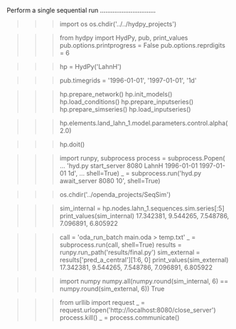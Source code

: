 

Perform a single sequential run
...............................


>>> import os
>>> os.chdir('../../hydpy_projects')

>>> from hydpy import HydPy, pub, print_values
>>> pub.options.printprogress = False
>>> pub.options.reprdigits = 6

>>> hp = HydPy('LahnH')

>>> pub.timegrids = '1996-01-01', '1997-01-01', '1d'

>>> hp.prepare_network()
>>> hp.init_models()
>>> hp.load_conditions()
>>> hp.prepare_inputseries()
>>> hp.prepare_simseries()
>>> hp.load_inputseries()

>>> hp.elements.land_lahn_1.model.parameters.control.alpha(2.0)

>>> hp.doit()

>>> import runpy, subprocess
>>> process = subprocess.Popen(
...     'hyd.py start_server 8080 LahnH 1996-01-01 1997-01-01 1d',
...     shell=True)
>>> _ = subprocess.run('hyd.py await_server 8080 10', shell=True)

>>> os.chdir('../openda_projects/SeqSim')


>>> sim_internal = hp.nodes.lahn_1.sequences.sim.series[:5]
>>> print_values(sim_internal)
17.342381, 9.544265, 7.548786, 7.096891, 6.805922

>>> call = 'oda_run_batch main.oda > temp.txt'
>>> _ = subprocess.run(call, shell=True)
>>> results = runpy.run_path('results/final.py')
>>> sim_external = results['pred_a_central'][1:6, 0]
>>> print_values(sim_external)
17.342381, 9.544265, 7.548786, 7.096891, 6.805922

>>> import numpy
>>> numpy.all(numpy.round(sim_internal, 6) == numpy.round(sim_external, 6))
True

>>> from urllib import request
>>> _ = request.urlopen('http://localhost:8080/close_server')
>>> process.kill()
>>> _ = process.communicate()